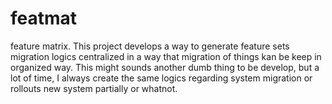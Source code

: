 # featmat

feature matrix. This project develops a way to generate feature sets migration logics centralized in a way that migration of things kan be keep in organized way. 
This might sounds another dumb thing to be develop, but a lot of time, I always create the same logics regarding system migration or rollouts new system partially or whatnot. 
